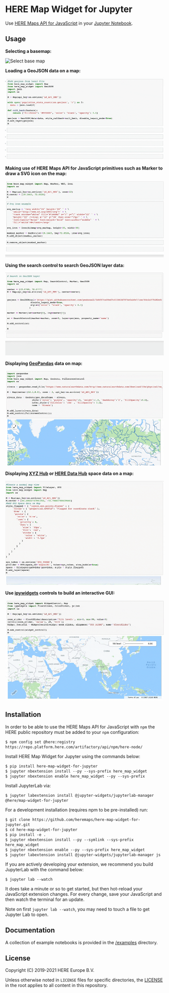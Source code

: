 # HERE Map Widget for Jupyter

Use [HERE Maps API for JavaScript](https://developer.here.com/develop/javascript-api) in your [Jupyter Notebook](https://jupyter.org/).

## Usage

**Selecting a basemap:**

![Select base map](images/basemaps.gif)

**Loading a GeoJSON data on a map:**

![Use GeoJSON on map](images/geojson.gif)

**Making use of HERE Maps API for JavaScript primitives such as Marker to draw a SVG icon on the map:**

![Add marker to map](images/marker.gif)

**Using the search control to search GeoJSON layer data:**

![Add search control to map](images/search-control.gif)

**Displaying [GeoPandas](https://geopandas.org/) data on map:**

![Add Geopandas data to map](images/geo-pandas.gif)

**Displaying [XYZ Hub](https://github.com/heremaps/xyz-hub) or [HERE Data Hub](https://developer.here.com/products/data-hub) space data on a map:**

![Add XYZ data to map](images/xyz.gif)

**Use [ipywidgets](https://ipywidgets.readthedocs.io/) controls to build an interactive GUI:**

![Add ipywidgets controls](images/widget-control.gif)

## Installation

In order to be able to use the HERE Maps API for JavaScript with `npm` the HERE public repository must be added to your `npm` configuration:

    $ npm config set @here:registry https://repo.platform.here.com/artifactory/api/npm/here-node/
    
Install HERE Map Widget for Jupyter using the commands below:

    $ pip install here-map-widget-for-jupyter
    $ jupyter nbextension install --py --sys-prefix here_map_widget
    $ jupyter nbextension enable here_map_widget --py --sys-prefix

Install JupyterLab via:

    $ jupyter labextension install @jupyter-widgets/jupyterlab-manager @here/map-widget-for-jupyter


For a development installation (requires npm to be pre-installed) run:

    $ git clone https://github.com/heremaps/here-map-widget-for-jupyter.git
    $ cd here-map-widget-for-jupyter
    $ pip install -e .
    $ jupyter nbextension install --py --symlink --sys-prefix here_map_widget
    $ jupyter nbextension enable --py --sys-prefix here_map_widget
    $ jupyter labextension install @jupyter-widgets/jupyterlab-manager js

If you are actively developing your extension, we recommend you build JupyterLab with the command below:

    $ jupyter lab --watch

It does take a minute or so to get started, but then hot-reload your JavaScript extension changes.
For every change, save your JavaScript and then watch the terminal for an update.

Note on first `jupyter lab --watch`, you may need to touch a file to get Jupyter Lab to open.

## Documentation

A collection of example notebooks is provided in the [/examples](./examples) directory.

## License

Copyright (C) 2019-2021 HERE Europe B.V.

Unless otherwise noted in `LICENSE` files for specific directories, the [LICENSE](LICENSE) in the root applies to all content in this repository.
